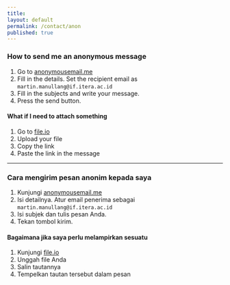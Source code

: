 ```yaml
---
title:
layout: default
permalink: /contact/anon
published: true
---
```


### How to send me an anonymous message

1. Go to [anonymousemail.me](https://anonymousemail.me/)
2. Fill in the details. Set the recipient email as `martin.manullang@if.itera.ac.id`
3. Fill in the subjects and write your message.
4. Press the send button.

#### What if I need to attach something

1. Go to [file.io](https://www.file.io/)
2. Upload your file
3. Copy the link
4. Paste the link in the message

---

### Cara mengirim pesan anonim kepada saya

1. Kunjungi [anonymousemail.me](https://anonymousemail.me/)
2. Isi detailnya. Atur email penerima sebagai `martin.manullang@if.itera.ac.id`
3. Isi subjek dan tulis pesan Anda.
4. Tekan tombol kirim.

#### Bagaimana jika saya perlu melampirkan sesuatu

1. Kunjungi [file.io](https://www.file.io/)
2. Unggah file Anda
3. Salin tautannya
4. Tempelkan tautan tersebut dalam pesan